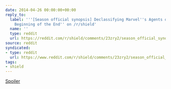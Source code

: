 ```yaml
---
date: 2014-04-26 00:00:00+00:00
reply_to:
  label: '''[Season official synopsis] Declassifying Marvel''s Agents of S.H.I.E.L.D.:
    Beginning of the End'' on /r/shield'
  name: ''
  type: reddit
  url: https://reddit.com/r/shield/comments/23zry2/season_official_synopsis_declassifying_marvels/
source: reddit
syndicated:
- type: reddit
  url: https://www.reddit.com/r/shield/comments/23zry2/season_official_synopsis_declassifying_marvels/ch262j1/
tags:
- shield
---
```


[Spoiler](#s "Patton Oswalt is still listed in the article, did Koenig survive?")